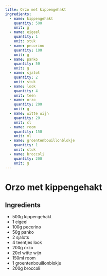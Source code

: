 ```yaml
---
title: Orzo met kippengehakt
ingredients:
  - name: kippengehakt
    quantity: 500
    unit: g
  - name: eigeel
    quantity: 1
    unit: stuk
  - name: pecorino
    quantity: 100
    unit: g
  - name: panko
    quantity: 50
    unit: g
  - name: sjalot
    quantity: 2
    unit: stuk
  - name: look
    quantity: 4
    unit: teen
  - name: orzo
    quantity: 200
    unit: g
  - name: witte wijn
    quantity: 20
    unit: cl
  - name: room
    quantity: 150
    unit: ml
  - name: groentenbouillonblokje
    quantity: 1
    unit: stuk
  - name: broccoli
    quantity: 200
    unit: g
---
```


# Orzo met kippengehakt

## Ingredients
  - 500g kippengehakt
  - 1 eigeel
  - 100g pecorino
  - 50g panko
  - 2 sjalots
  - 4 teentjes look
  - 200g orzo
  - 20cl witte wijn
  - 150ml room
  - 1 groentenbouillonblokje
  - 200g broccoli